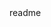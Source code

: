 <snippet>
  <content><![CDATA[
# ${To Do List App}
To do list app that allows you to add your event to google calendar at the same time
## Installation
It is a java application just run the JAR. Requires java 8 on your computer. https://docs.oracle.com/javase/8/docs/technotes/guides/install/mac_jdk.html
## Usage
Read user guide in the microsoft word doucment above
## Contributing
1. Fork it!
2. Create your feature branch: `git checkout -b my-new-feature`
3. Commit your changes: `git commit -am 'Add some feature'`
4. Push to the branch: `git push origin my-new-feature`
5. Submit a pull request :D
## History
Was a software engineering project in school and it was improved by me (:
## Credits
Credits to Google, pretty timeparser for their amazing api
## License
None
]]></content>
  <tabTrigger>readme</tabTrigger>
</snippet>
